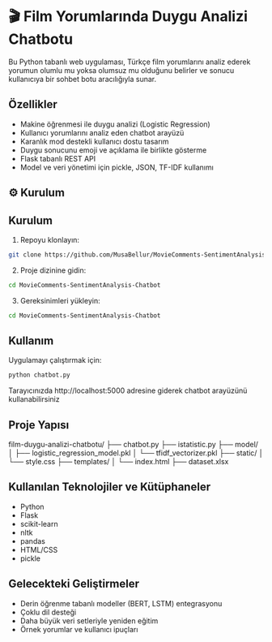 # 🎬 Film Yorumlarında Duygu Analizi Chatbotu

Bu Python tabanlı web uygulaması, Türkçe film yorumlarını analiz ederek yorumun olumlu mu yoksa olumsuz mu olduğunu belirler ve sonucu kullanıcıya bir sohbet botu aracılığıyla sunar.

## Özellikler

- Makine öğrenmesi ile duygu analizi (Logistic Regression)  
- Kullanıcı yorumlarını analiz eden chatbot arayüzü  
- Karanlık mod destekli kullanıcı dostu tasarım  
- Duygu sonucunu emoji ve açıklama ile birlikte gösterme  
- Flask tabanlı REST API  
- Model ve veri yönetimi için pickle, JSON, TF-IDF kullanımı  

## ⚙️ Kurulum

## Kurulum

1. Repoyu klonlayın:
```bash
git clone https://github.com/MusaBellur/MovieComments-SentimentAnalysis-Chatbot.git
```

2. Proje dizinine gidin:
```bash
cd MovieComments-SentimentAnalysis-Chatbot
```

3. Gereksinimleri yükleyin:
```bash
cd MovieComments-SentimentAnalysis-Chatbot
```

## Kullanım

Uygulamayı çalıştırmak için:
```bash
python chatbot.py
```
Tarayıcınızda http://localhost:5000 adresine giderek chatbot arayüzünü kullanabilirsiniz

## Proje Yapısı

film-duygu-analizi-chatbotu/
├── chatbot.py
├── istatistic.py
├── model/
│   ├── logistic_regression_model.pkl
│   └── tfidf_vectorizer.pkl
├── static/
│   └── style.css
├── templates/
│   └── index.html
├── dataset.xlsx   

## Kullanılan Teknolojiler ve Kütüphaneler

- Python
- Flask
- scikit-learn
- nltk
- pandas
- HTML/CSS
- pickle

## Gelecekteki Geliştirmeler

- Derin öğrenme tabanlı modeller (BERT, LSTM) entegrasyonu
- Çoklu dil desteği
- Daha büyük veri setleriyle yeniden eğitim
- Örnek yorumlar ve kullanıcı ipuçları
